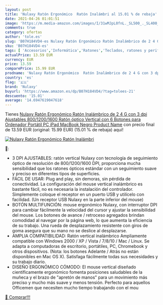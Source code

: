 ```yaml
---
layout: post
title: 'Nulaxy Ratón Ergonómico  Ratón Inalámbri al 15.01 % de rebaja'
date: 2021-04-26 01:01:51
image: 'https://m.media-amazon.com/images/I/31wMJpL0fnL._SL500_._SL400_.jpg'
comments: true
category: ofertas
author: 'tole.es'
slug: 'B07H184VD4-es Nulaxy Ratón Ergonómico Ratón Inalámbrico de 2 4 G con 3...'
sku: 'B07H184VD4-es'
tags: [ 'Accesorios','Informática','Ratones','Teclados, ratones y periféricos de entrada','ipad','nulaxy', ]
actualPrice: 13.59 EUR
currency: EUR
price: 13.59
comparePrice: 15.99 EUR
prodname: 'Nulaxy Ratón Ergonómico  Ratón Inalámbrico de 2 4 G con 3 dpi Ajustables  800/1200/1600   Ratón óptico Vertical con 6 Botones para Ordenador  Portátil  PC  iPad  MacBook  Negro Product Name'
country: 'es'
flag: '🇪🇸'
brand: 'Nulaxy'
buyurl: 'https://www.amazon.es/dp/B07H184VD4/?tag=tolees-21'
descuento: '15.01'
average: '14.6947619047618'
---
```


Tienes [Nulaxy Ratón Ergonómico  Ratón Inalámbrico de 2 4 G con 3 dpi Ajustables  800/1200/1600   Ratón óptico Vertical con 6 Botones para Ordenador  Portátil  PC  iPad  MacBook  Negro Product Name](https://www.amazon.es/dp/B07H184VD4/?tag=tolees-21) con precio final de  13.59 EUR (original: 15.99 EUR) (15.01 %  de rebaja) aqui!

[![Nulaxy Ratón Ergonómico  Ratón Inalámbri](https://m.media-amazon.com/images/I/31wMJpL0fnL._SL500_._SL400_.jpg)](https://www.amazon.es/dp/B07H184VD4/?tag=tolees-21)

🔎:

- 3 DPI AJUSTABLES: ratón vertical Nulaxy con tecnología de seguimiento óptico de resolución de 800/1200/1600 DPI, proporciona mucha sensibilidad que los ratones ópticos estándar con un seguimiento suave y preciso en diferentes tipos de superficies.
- FÁCIL DE USAR: Plug and play, sin demoras, sin pérdida de conectividad. La configuración del mouse vertical inalámbrico es bastante fácil, no es necesaria la instalación del controlador. Simplemente coloque el receptor en un puerto USB y utilícelo con facilidad. (Un receptor USB Nulaxy en la parte inferior del mouse)
- BOTÓN MULTIFUNCIÓN: mouse ergonómico Nulaxy, con interruptor DPI para cambiar fácilmente la velocidad del cursor y ajustar la sensibilidad del mouse. Los botones de avance / retroceso agregados brindan comodidad al navegar por la página web, lo que aumenta la eficiencia de su trabajo. Una rueda de desplazamiento resistente con giros de goma asegura que su mano no se deslice al desplazarse.
- AMPLIA COMPATIBILIDAD: Ratón vertical inalámbrico Ampliamente compatible con Windows 2000 / XP / Vista / 7/8/10 / Mac / Linux. Se adapta a computadoras de escritorio, portátiles, PC, Chromebook y otros dispositivos. (Nota: los botones Adelante / Atrás no están disponibles en Mac OS X). Satisfaga fácilmente todas sus necesidades y su trabajo diario.
- DISEÑO ERGONÓMICO CÓMODO: El mouse vertical diseñado científicamente ergonómico fomenta posiciones saludables de la muñeca y el brazo de "apretón de manos" para un movimiento más preciso y mucho más suave y menos tensión. Perfecto para aquellos Officemen que necesiten mucho tiempo trabajando con el mou

[🛒 Comprar!!!](https://www.amazon.es/dp/B07H184VD4/?tag=tolees-21)
